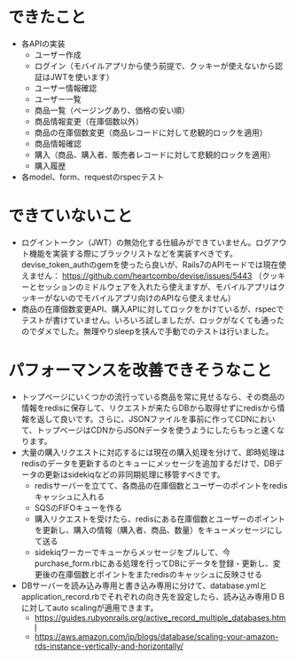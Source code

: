 # できたこと

* 各APIの実装
    * ユーザー作成
    * ログイン（モバイルアプリから使う前提で、クッキーが使えないから認証はJWTを使います）
    * ユーザー情報確認
    * ユーザー一覧
    * 商品一覧（ページングあり、価格の安い順）
    * 商品情報変更（在庫個数以外）
    * 商品の在庫個数変更（商品レコードに対して悲観的ロックを適用）
    * 商品情報確認
    * 購入（商品、購入者、販売者レコードに対して悲観的ロックを適用）
    * 購入履歴
* 各model、form、requestのrspecテスト

# できていないこと

* ログイントークン（JWT）の無効化する仕組みができていません。ログアウト機能を実装する際にブラックリストなどを実装すべきです。 devise_token_authのgemを使ったら良いが、Rails7のAPIモードでは現在使えません： https://github.com/heartcombo/devise/issues/5443 （クッキーとセッションのミドルウェアを入れたら使えますが、モバイルアプリはクッキーがないのでモバイルアプリ向けのAPIなら使えません）
* 商品の在庫個数変更API、購入APIに対してロックをかけているが、rspecでテストが書けていません。いろいろ試しましたが、ロックがなくても通ったのでダメでした。無理やりsleepを挟んで手動でのテストは行いました。

# パフォーマンスを改善できそうなこと

* トップページにいくつかの流行っている商品を常に見せるなら、その商品の情報をredisに保存して、リクエストが来たらDBから取得せずにredisから情報を返して良いです。さらに、JSONファイルを事前に作ってCDNにおいて、トップページはCDNからJSONデータを使うようにしたらもっと速くなります。
* 大量の購入リクエストに対応するには現在の購入処理を分けて、即時処理はredisのデータを更新するのとキューにメッセージを追加するだけで、DBデータの更新はsidekiqなどの非同期処理に移管すべきです。
    * redisサーバーを立てて、各商品の在庫個数とユーザーのポイントをredisキャッシュに入れる
    * SQSのFIFOキューを作る
    * 購入リクエストを受けたら、redisにある在庫個数とユーザーのポイントを更新し、購入の情報（購入者、商品、数量）をキューメッセージにして送る
    * sidekiqワーカーでキューからメッセージをプルして、今purchase_form.rbにある処理を行ってDBにデータを登録・更新し、変更後の在庫個数とポイントをまたredisのキャッシュに反映させる
* DBサーバーを読み込み専用と書き込み専用に分けて、database.ymlとapplication_record.rbでそれぞれの向き先を設定したら、読み込み専用ＤＢに対してauto scalingが適用できます。
    * https://guides.rubyonrails.org/active_record_multiple_databases.html
    * https://aws.amazon.com/jp/blogs/database/scaling-your-amazon-rds-instance-vertically-and-horizontally/
